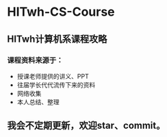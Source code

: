 # HITwh-CS-Course
## HITwh计算机系课程攻略

### 课程资料来源于：
- 授课老师提供的讲义、PPT
- 往届学长代代流传下来的资料
- 网络收集
- 本人总结、整理

## 我会不定期更新，欢迎star、commit。
